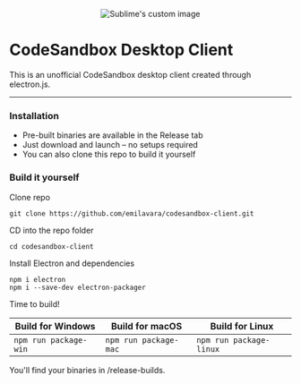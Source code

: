 <p align="center">
  <img src="https://i.imgur.com/vWFbw3h.png" alt="Sublime's custom image"/>
</p>

# CodeSandbox Desktop Client
This is an unofficial CodeSandbox desktop client created through electron.js.

***

### Installation    
* Pre-built binaries are available in the Release tab
* Just download and launch &ndash; no setups required
* You can also clone this repo to build it yourself    


### Build it yourself

Clone repo
```
git clone https://github.com/emilavara/codesandbox-client.git
```
CD into the repo folder
```
cd codesandbox-client
```
Install Electron and dependencies
```
npm i electron
npm i --save-dev electron-packager
```

Time to build!

Build for Windows | Build for macOS | Build for Linux
------------ | ------------- | -------------
``` npm run package-win ``` | ``` npm run package-mac ``` | ``` npm run package-linux ```

You'll find your binaries in /release-builds.
